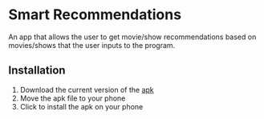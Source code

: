 # Smart Recommendations
An app that allows the user to get movie/show recommendations based on movies/shows that the user inputs to the program.

## Installation
1. Download the current version of the [apk](https://github.com/Smart-Recommendations/Smart-Recommendations/releases/tag/v0.0.1)
2. Move the apk file to your phone
3. Click to install the apk on your phone

